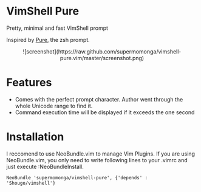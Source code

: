 # VimShell Pure

Pretty, minimal and fast VimShell prompt

Inspired by [Pure](https://github.com/sindresorhus/pure), the zsh prompt.

<div style="text-align:center;">
![screenshot](https://raw.github.com/supermomonga/vimshell-pure.vim/master/screenshot.png)
</div>


# Features

* Comes with the perfect prompt character. Author went through the whole Unicode range to find it.
* Command execution time will be displayed if it exceeds the one second


# Installation

I reccomend to use NeoBundle.vim to manage Vim Plugins.
If you are using NeoBundle.vim, you only need to write following lines to your .vimrc and just execute :NeoBundleInstall.

    NeoBundle 'supermomonga/vimshell-pure', {'depends' : 'Shougo/vimshell'}



